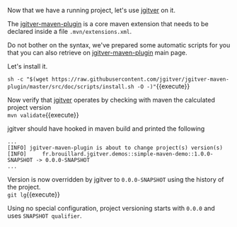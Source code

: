 Now that we have a running project, let's use [jgitver](http://github.com/jgitver/jgitver) on it.  

The [jgitver-maven-plugin](http://github.com/jgitver/jgitver) is a core maven extension that needs to be declared inside a file `.mvn/extensions.xml`.  

Do not bother on the syntax, we've prepared some automatic scripts for you that you can also retrieve on [jgitver-maven-plugin](http://github.com/jgitver/jgitver) main page.  

Let's install it.  

`sh -c "$(wget https://raw.githubusercontent.com/jgitver/jgitver-maven-plugin/master/src/doc/scripts/install.sh -O -)"`{{execute}}

Now verify that [jgitver](http://github.com/jgitver/jgitver) operates by checking with maven the calculated project version  
`mvn validate`{{execute}}  

jgitver should have hooked in maven build and printed the following
````
...
[INFO] jgitver-maven-plugin is about to change project(s) version(s)
[INFO]     fr.brouillard.jgitver.demos::simple-maven-demo::1.0.0-SNAPSHOT -> 0.0.0-SNAPSHOT
...
````

Version is now overridden by jgitver to `0.0.0-SNAPSHOT` using the history of the project.    
`git lg`{{execute}}  

Using no special configuration, project versioning starts with `0.0.0` and uses `SNAPSHOT qualifier`.  
